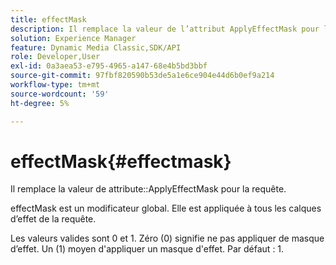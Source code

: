 ```yaml
---
title: effectMask
description: Il remplace la valeur de l’attribut ApplyEffectMask pour la requête.
solution: Experience Manager
feature: Dynamic Media Classic,SDK/API
role: Developer,User
exl-id: 0a3aea53-e795-4965-a147-68e4b5bd3bbf
source-git-commit: 97fbf820590b53de5a1e6ce904e44d6b0ef9a214
workflow-type: tm+mt
source-wordcount: '59'
ht-degree: 5%

---
```


# effectMask{#effectmask}

Il remplace la valeur de attribute::ApplyEffectMask pour la requête.

effectMask est un modificateur global. Elle est appliquée à tous les calques d’effet de la requête.

Les valeurs valides sont 0 et 1. Zéro (0) signifie ne pas appliquer de masque d’effet. Un (1) moyen d&#39;appliquer un masque d&#39;effet. Par défaut : 1.
